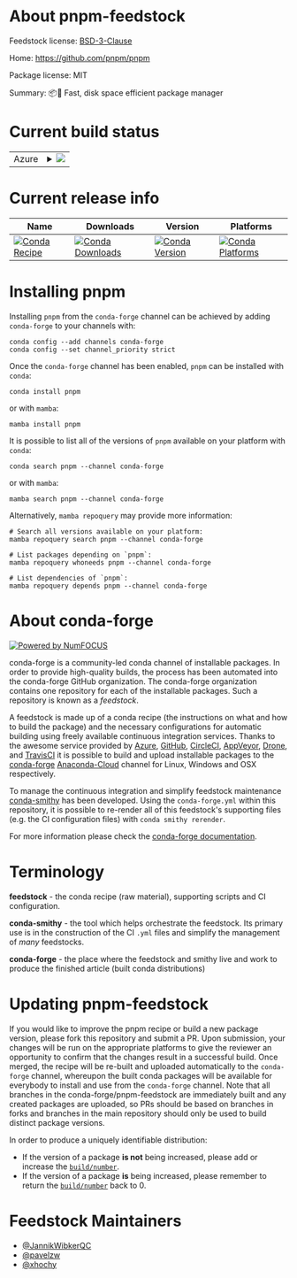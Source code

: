 About pnpm-feedstock
====================

Feedstock license: [BSD-3-Clause](https://github.com/conda-forge/pnpm-feedstock/blob/main/LICENSE.txt)

Home: https://github.com/pnpm/pnpm

Package license: MIT

Summary: 📦🚀 Fast, disk space efficient package manager

Current build status
====================


<table>
    
  <tr>
    <td>Azure</td>
    <td>
      <details>
        <summary>
          <a href="https://dev.azure.com/conda-forge/feedstock-builds/_build/latest?definitionId=18074&branchName=main">
            <img src="https://dev.azure.com/conda-forge/feedstock-builds/_apis/build/status/pnpm-feedstock?branchName=main">
          </a>
        </summary>
        <table>
          <thead><tr><th>Variant</th><th>Status</th></tr></thead>
          <tbody><tr>
              <td>linux_64_nodejs18</td>
              <td>
                <a href="https://dev.azure.com/conda-forge/feedstock-builds/_build/latest?definitionId=18074&branchName=main">
                  <img src="https://dev.azure.com/conda-forge/feedstock-builds/_apis/build/status/pnpm-feedstock?branchName=main&jobName=linux&configuration=linux%20linux_64_nodejs18" alt="variant">
                </a>
              </td>
            </tr><tr>
              <td>linux_64_nodejs20</td>
              <td>
                <a href="https://dev.azure.com/conda-forge/feedstock-builds/_build/latest?definitionId=18074&branchName=main">
                  <img src="https://dev.azure.com/conda-forge/feedstock-builds/_apis/build/status/pnpm-feedstock?branchName=main&jobName=linux&configuration=linux%20linux_64_nodejs20" alt="variant">
                </a>
              </td>
            </tr><tr>
              <td>linux_aarch64_nodejs18</td>
              <td>
                <a href="https://dev.azure.com/conda-forge/feedstock-builds/_build/latest?definitionId=18074&branchName=main">
                  <img src="https://dev.azure.com/conda-forge/feedstock-builds/_apis/build/status/pnpm-feedstock?branchName=main&jobName=linux&configuration=linux%20linux_aarch64_nodejs18" alt="variant">
                </a>
              </td>
            </tr><tr>
              <td>linux_aarch64_nodejs20</td>
              <td>
                <a href="https://dev.azure.com/conda-forge/feedstock-builds/_build/latest?definitionId=18074&branchName=main">
                  <img src="https://dev.azure.com/conda-forge/feedstock-builds/_apis/build/status/pnpm-feedstock?branchName=main&jobName=linux&configuration=linux%20linux_aarch64_nodejs20" alt="variant">
                </a>
              </td>
            </tr><tr>
              <td>osx_64_nodejs18</td>
              <td>
                <a href="https://dev.azure.com/conda-forge/feedstock-builds/_build/latest?definitionId=18074&branchName=main">
                  <img src="https://dev.azure.com/conda-forge/feedstock-builds/_apis/build/status/pnpm-feedstock?branchName=main&jobName=osx&configuration=osx%20osx_64_nodejs18" alt="variant">
                </a>
              </td>
            </tr><tr>
              <td>osx_64_nodejs20</td>
              <td>
                <a href="https://dev.azure.com/conda-forge/feedstock-builds/_build/latest?definitionId=18074&branchName=main">
                  <img src="https://dev.azure.com/conda-forge/feedstock-builds/_apis/build/status/pnpm-feedstock?branchName=main&jobName=osx&configuration=osx%20osx_64_nodejs20" alt="variant">
                </a>
              </td>
            </tr><tr>
              <td>osx_arm64_nodejs18</td>
              <td>
                <a href="https://dev.azure.com/conda-forge/feedstock-builds/_build/latest?definitionId=18074&branchName=main">
                  <img src="https://dev.azure.com/conda-forge/feedstock-builds/_apis/build/status/pnpm-feedstock?branchName=main&jobName=osx&configuration=osx%20osx_arm64_nodejs18" alt="variant">
                </a>
              </td>
            </tr><tr>
              <td>osx_arm64_nodejs20</td>
              <td>
                <a href="https://dev.azure.com/conda-forge/feedstock-builds/_build/latest?definitionId=18074&branchName=main">
                  <img src="https://dev.azure.com/conda-forge/feedstock-builds/_apis/build/status/pnpm-feedstock?branchName=main&jobName=osx&configuration=osx%20osx_arm64_nodejs20" alt="variant">
                </a>
              </td>
            </tr><tr>
              <td>win_64_nodejs18</td>
              <td>
                <a href="https://dev.azure.com/conda-forge/feedstock-builds/_build/latest?definitionId=18074&branchName=main">
                  <img src="https://dev.azure.com/conda-forge/feedstock-builds/_apis/build/status/pnpm-feedstock?branchName=main&jobName=win&configuration=win%20win_64_nodejs18" alt="variant">
                </a>
              </td>
            </tr><tr>
              <td>win_64_nodejs20</td>
              <td>
                <a href="https://dev.azure.com/conda-forge/feedstock-builds/_build/latest?definitionId=18074&branchName=main">
                  <img src="https://dev.azure.com/conda-forge/feedstock-builds/_apis/build/status/pnpm-feedstock?branchName=main&jobName=win&configuration=win%20win_64_nodejs20" alt="variant">
                </a>
              </td>
            </tr>
          </tbody>
        </table>
      </details>
    </td>
  </tr>
</table>

Current release info
====================

| Name | Downloads | Version | Platforms |
| --- | --- | --- | --- |
| [![Conda Recipe](https://img.shields.io/badge/recipe-pnpm-green.svg)](https://anaconda.org/conda-forge/pnpm) | [![Conda Downloads](https://img.shields.io/conda/dn/conda-forge/pnpm.svg)](https://anaconda.org/conda-forge/pnpm) | [![Conda Version](https://img.shields.io/conda/vn/conda-forge/pnpm.svg)](https://anaconda.org/conda-forge/pnpm) | [![Conda Platforms](https://img.shields.io/conda/pn/conda-forge/pnpm.svg)](https://anaconda.org/conda-forge/pnpm) |

Installing pnpm
===============

Installing `pnpm` from the `conda-forge` channel can be achieved by adding `conda-forge` to your channels with:

```
conda config --add channels conda-forge
conda config --set channel_priority strict
```

Once the `conda-forge` channel has been enabled, `pnpm` can be installed with `conda`:

```
conda install pnpm
```

or with `mamba`:

```
mamba install pnpm
```

It is possible to list all of the versions of `pnpm` available on your platform with `conda`:

```
conda search pnpm --channel conda-forge
```

or with `mamba`:

```
mamba search pnpm --channel conda-forge
```

Alternatively, `mamba repoquery` may provide more information:

```
# Search all versions available on your platform:
mamba repoquery search pnpm --channel conda-forge

# List packages depending on `pnpm`:
mamba repoquery whoneeds pnpm --channel conda-forge

# List dependencies of `pnpm`:
mamba repoquery depends pnpm --channel conda-forge
```


About conda-forge
=================

[![Powered by
NumFOCUS](https://img.shields.io/badge/powered%20by-NumFOCUS-orange.svg?style=flat&colorA=E1523D&colorB=007D8A)](https://numfocus.org)

conda-forge is a community-led conda channel of installable packages.
In order to provide high-quality builds, the process has been automated into the
conda-forge GitHub organization. The conda-forge organization contains one repository
for each of the installable packages. Such a repository is known as a *feedstock*.

A feedstock is made up of a conda recipe (the instructions on what and how to build
the package) and the necessary configurations for automatic building using freely
available continuous integration services. Thanks to the awesome service provided by
[Azure](https://azure.microsoft.com/en-us/services/devops/), [GitHub](https://github.com/),
[CircleCI](https://circleci.com/), [AppVeyor](https://www.appveyor.com/),
[Drone](https://cloud.drone.io/welcome), and [TravisCI](https://travis-ci.com/)
it is possible to build and upload installable packages to the
[conda-forge](https://anaconda.org/conda-forge) [Anaconda-Cloud](https://anaconda.org/)
channel for Linux, Windows and OSX respectively.

To manage the continuous integration and simplify feedstock maintenance
[conda-smithy](https://github.com/conda-forge/conda-smithy) has been developed.
Using the ``conda-forge.yml`` within this repository, it is possible to re-render all of
this feedstock's supporting files (e.g. the CI configuration files) with ``conda smithy rerender``.

For more information please check the [conda-forge documentation](https://conda-forge.org/docs/).

Terminology
===========

**feedstock** - the conda recipe (raw material), supporting scripts and CI configuration.

**conda-smithy** - the tool which helps orchestrate the feedstock.
                   Its primary use is in the construction of the CI ``.yml`` files
                   and simplify the management of *many* feedstocks.

**conda-forge** - the place where the feedstock and smithy live and work to
                  produce the finished article (built conda distributions)


Updating pnpm-feedstock
=======================

If you would like to improve the pnpm recipe or build a new
package version, please fork this repository and submit a PR. Upon submission,
your changes will be run on the appropriate platforms to give the reviewer an
opportunity to confirm that the changes result in a successful build. Once
merged, the recipe will be re-built and uploaded automatically to the
`conda-forge` channel, whereupon the built conda packages will be available for
everybody to install and use from the `conda-forge` channel.
Note that all branches in the conda-forge/pnpm-feedstock are
immediately built and any created packages are uploaded, so PRs should be based
on branches in forks and branches in the main repository should only be used to
build distinct package versions.

In order to produce a uniquely identifiable distribution:
 * If the version of a package **is not** being increased, please add or increase
   the [``build/number``](https://docs.conda.io/projects/conda-build/en/latest/resources/define-metadata.html#build-number-and-string).
 * If the version of a package **is** being increased, please remember to return
   the [``build/number``](https://docs.conda.io/projects/conda-build/en/latest/resources/define-metadata.html#build-number-and-string)
   back to 0.

Feedstock Maintainers
=====================

* [@JannikWibkerQC](https://github.com/JannikWibkerQC/)
* [@pavelzw](https://github.com/pavelzw/)
* [@xhochy](https://github.com/xhochy/)

